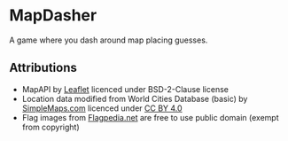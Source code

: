 # MapDasher

A game where you dash around map placing guesses.

## Attributions

* MapAPI by [Leaflet](https://leafletjs.com/) licenced under BSD-2-Clause license
* Location data modified from World Cities Database (basic) by [SimpleMaps.com](https://simplemaps.com/) licenced under [CC BY 4.0](https://creativecommons.org/licenses/by/4.0/)
* Flag images from [Flagpedia.net](https://flagpedia.net//) are free to use public domain (exempt from copyright)
